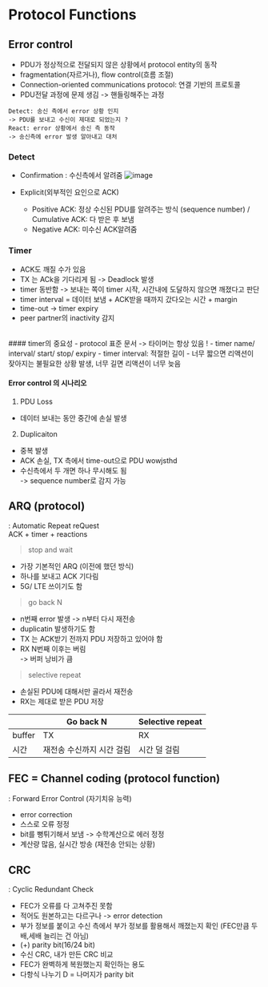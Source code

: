 # Protocol Functions

## Error control
- PDU가 정상적으로 전달되지 않은 상황에서 protocol entity의 동작
- fragmentation(자르거나), flow control(흐름 조절)
- Connection-oriented communications protocol: 연결 기반의 프로토콜  
- PDU전달 과정에 문제 생김 -> 핸들링해주는 과정  

```
Detect: 송신 측에서 error 상황 인지  
-> PDU를 보내고 수신이 제대로 되었는지 ?  
React: error 상황에서 송신 측 동작  
-> 송신측에 error 발생 알아내고 대처  
```

### Detect
- Confirmation
: 수신측에서 알려줌
![image](https://user-images.githubusercontent.com/50178026/114420017-e74c6f80-9bee-11eb-8c66-0036ccc7ae9b.png)  

- Explicit(외부적인 요인으로 ACK)
  - Positive ACK: 정상 수신된 PDU를 알려주는 방식 (sequence number) / Cumulative ACK: 다 받은 후 보냄 
  - Negative ACK: 미수신 ACK알려줌 

### Timer
- ACK도 깨질 수가 있음
- TX 는 ACk을 기다리게 됨 -> Deadlock 발생
- timer 동반함 -> 보내는 쪽이 timer 시작, 시간내에 도달하지 않으면 깨졌다고 판단  
- timer interval = 데이터 보냄 + ACK받을 때까지 갔다오는 시간 + margin  
- time-out -> timer expiry  
- peer partner의 inactivity 감지  
<br>
#### timer의 중요성
- protocol 표준 문서 -> 타이머는 항상 있음 !
- timer name/ interval/ start/ stop/ expiry  
- timer interval: 적절한 길이 
- 너무 짧으면 리액션이 잦아지는 불필요한 상황 발생, 너무 길면 리액션이 너무 늦음  

#### Error control 의 시나리오
1. PDU Loss
- 데이터 보내는 동안 중간에 손실 발생  
2. Duplicaiton  
- 중복 발생 
- ACK 손실, TX 측에서 time-out으로 PDU wowjsthd
- 수신측에서 두 개면 하나 무시해도 됨  
-> sequence number로 감지 가능  

## ARQ (protocol)  
: Automatic Repeat reQuest  
ACK + timer + reactions  

> stop and wait   
- 가장 기본적인 ARQ (이전에 했던 방식)
- 하나를 보내고 ACK 기다림 
- 5G/ LTE 쓰이기도 함  

> go back N  
- n번째 error 발생 -> n부터 다시 재전송
- duplicatin 발생하기도 함   
- TX 는 ACK받기 전까지 PDU 저장하고 있어야 함  
- RX N번째 이후는 버림  
-> 버퍼 낭비가 큼  

> selective repeat  
- 손실된 PDU에 대해서만 골라서 재전송  
- RX는 제대로 받은 PDU 저장  

||Go back N|Selective repeat|
|------|---|---|
|buffer|TX|RX|
|시간|재전송 수신까지 시간 걸림|시간 덜 걸림|    

## FEC = Channel coding (protocol function)  
: Forward Error Control (자기치유 능력) 
- error correction  
- 스스로 오류 정정  
- bit를 뻥튀기해서 보냄 -> 수학계산으로 에러 정정  
- 계산량 많음, 실시간 방송 (재전송 안되는 상황)  

## CRC  
: Cyclic Redundant Check  
- FEC가 오류를 다 고쳐주진 못함
- 적어도 원본하고는 다르구나 -> error detection  
- 부가 정보를 붙이고 수신 측에서 부가 정보를 활용해서 깨졌는지 확인 (FEC만큼 두배,세배 늘리는 건 아님)  
- (+) parity bit(16/24 bit)  
- 수신 CRC, 내가 만든 CRC 비교
- FEC가 완벽하게 복원했는지 확인하는 용도  
- 다항식 나누기 D = 나머지가 parity bit  
